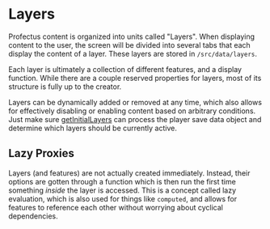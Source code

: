 # Layers

Profectus content is organized into units called "Layers". When displaying content to the user, the screen will be divided into several tabs that each display the content of a layer. These layers are stored in `/src/data/layers`.

Each layer is ultimately a collection of different features, and a display function. While there are a couple reserved properties for layers, most of its structure is fully up to the creator. 

Layers can be dynamically added or removed at any time, which also allows for effectively disabling or enabling content based on arbitrary conditions. Just make sure [getInitialLayers](../creating-your-project/project-entry.md#getinitiallayers) can process the player save data object and determine which layers should be currently active.

## Lazy Proxies

Layers (and features) are not actually created immediately. Instead, their options are gotten through a function which is then run the first time something _inside_ the layer is accessed. This is a concept called lazy evaluation, which is also used for things like `computed`, and allows for features to reference each other without worrying about cyclical dependencies.
